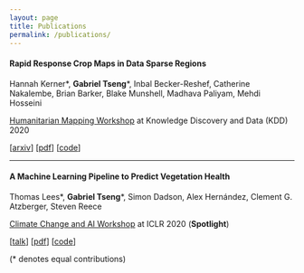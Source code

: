 ```yaml
---
layout: page
title: Publications
permalink: /publications/
---
```


#### Rapid Response Crop Maps in Data Sparse Regions

Hannah Kerner*, **Gabriel Tseng**\*, Inbal Becker-Reshef, Catherine Nakalembe, Brian Barker, Blake Munshell, Madhava Paliyam, Mehdi Hosseini

[Humanitarian Mapping Workshop](https://kdd-humanitarian-mapping.herokuapp.com/) at Knowledge Discovery and Data (KDD) 2020

\[[arxiv](https://arxiv.org/abs/2006.16866)\]
\[[pdf](../assets/pubs/crop_mapping.pdf)\]
\[[code](https://github.com/nasaharvest/togo-crop-mask)\]

---
#### A Machine Learning Pipeline to Predict Vegetation Health

Thomas Lees*, **Gabriel Tseng**\*, Simon Dadson, Alex Hernández, Clement G. Atzberger, Steven Reece

[Climate Change and AI Workshop](https://www.climatechange.ai/ICLR2020_workshop) at ICLR 2020 (**Spotlight**)

\[[talk](https://www.climatechange.ai/papers/iclr2020/4#recording)\]
\[[pdf](../assets/pubs/drought_prediction.pdf)\]
\[[code](https://github.com/ml-clim/drought-prediction)\]

(\* denotes equal contributions)
